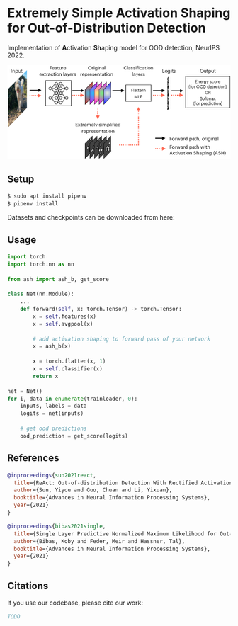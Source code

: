 # Extremely Simple Activation Shaping for Out-of-Distribution Detection

Implementation of **A**ctivation **Sh**aping model for OOD detection, NeurIPS 2022.

![Activation Shaping method](resources/fig1.png)
## Setup

```bash
$ sudo apt install pipenv
$ pipenv install
```

Datasets and checkpoints can be downloaded from here:

## Usage

```python
import torch
import torch.nn as nn

from ash import ash_b, get_score

class Net(nn.Module):
    ...
    def forward(self, x: torch.Tensor) -> torch.Tensor:
        x = self.features(x)
        x = self.avgpool(x)
        
        # add activation shaping to forward pass of your network
        x = ash_b(x)
        
        x = torch.flatten(x, 1)
        x = self.classifier(x)
        return x

net = Net()
for i, data in enumerate(trainloader, 0):
    inputs, labels = data
    logits = net(inputs)
    
    # get ood predictions
    ood_prediction = get_score(logits)
```


## References

```bibtex
@inproceedings{sun2021react,
  title={ReAct: Out-of-distribution Detection With Rectified Activations},
  author={Sun, Yiyou and Guo, Chuan and Li, Yixuan},
  booktitle={Advances in Neural Information Processing Systems},
  year={2021}
}
```

```bibtex
@inproceedings{bibas2021single,
  title={Single Layer Predictive Normalized Maximum Likelihood for Out-of-Distribution Detection},
  author={Bibas, Koby and Feder, Meir and Hassner, Tal},
  booktitle={Advances in Neural Information Processing Systems},
  year={2021}
}
```

## Citations

If you use our codebase, please cite our work:

```bibtex
TODO
```
